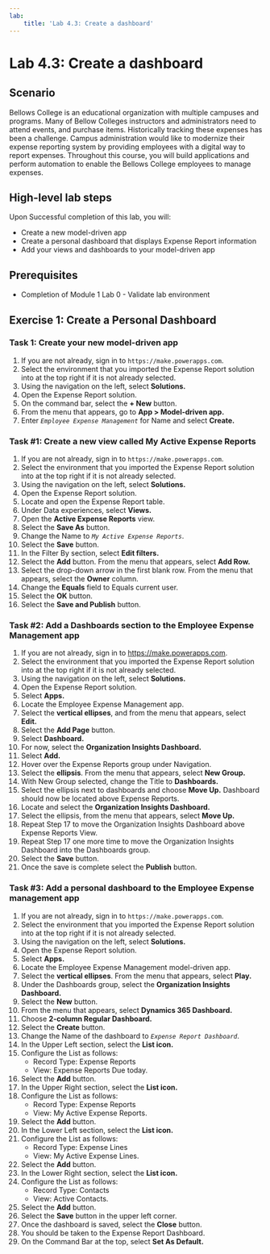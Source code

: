 ```yaml
---
lab:
    title: 'Lab 4.3: Create a dashboard'
---
```


# Lab 4.3: Create a dashboard 

## Scenario
Bellows College is an educational organization with multiple campuses and programs. Many of Bellow Colleges instructors and administrators need to attend events, and purchase items. Historically tracking these expenses has been a challenge.
Campus administration would like to modernize their expense reporting system by providing employees with a digital way to report expenses.
Throughout this course, you will build applications and perform automation to enable the Bellows College employees to manage expenses.

## High-level lab steps
Upon Successful completion of this lab, you will:
- Create a new model-driven app
- Create a personal dashboard that displays Expense Report information
- Add your views and dashboards to your model-driven app

## Prerequisites
- Completion of Module 1 Lab 0 - Validate lab environment

## Exercise 1: Create a Personal Dashboard

### Task 1: Create your new model-driven app
1. If you are not already, sign in to `https://make.powerapps.com`.
2. Select the environment that you imported the Expense Report solution into at the top right if it is not already selected.
3. Using the navigation on the left, select **Solutions.**
4. Open the Expense Report solution.
5. On the command bar, select the **+ New** button.
6. From the menu that appears, go to **App > Model-driven app.**
7. Enter *`Employee Expense Management`* for Name and select **Create.**

### Task #1: Create a new view called My Active Expense Reports
1. If you are not already, sign in to `https://make.powerapps.com`.
2. Select the environment that you imported the Expense Report solution into at the top right if it is not already selected.
3. Using the navigation on the left, select **Solutions.**
4. Open the Expense Report solution.
5. Locate and open the Expense Report table.
6. Under Data experiences, select **Views.**
7. Open the **Active Expense Reports** view.
8. Select the **Save As** button.
9. Change the Name to *`My Active Expense Reports`*.
10. Select the **Save** button.
11. In the Filter By section, select **Edit filters.**
12. Select the **Add** button. From the menu that appears, select **Add Row.**
13. Select the drop-down arrow in the first blank row. From the menu that appears, select the **Owner** column.
14. Change the **Equals** field to Equals current user.
15. Select the **OK** button.
16. Select the **Save and Publish** button.

### Task #2: Add a Dashboards section to the Employee Expense Management app
1. If you are not already, sign in to https://make.powerapps.com.
2. Select the environment that you imported the Expense Report solution into at the top right if it is not already selected.
3. Using the navigation on the left, select **Solutions.**
4. Open the Expense Report solution.
5. Select **Apps.**
6. Locate the Employee Expense Management app.
7. Select the **vertical ellipses**, and from the menu that appears, select **Edit.**
8. Select the **Add Page** button.
9. Select **Dashboard.**
10. For now, select the **Organization Insights Dashboard.**
11. Select **Add.**
12. Hover over the Expense Reports group under Navigation.
13. Select the **ellipsis**. From the menu that appears, select **New Group.**
14. With New Group selected, change the Title to **Dashboards.**
15. Select the ellipsis next to dashboards and choose **Move Up.** Dashboard should now be located above Expense Reports.
16. Locate and select the **Organization Insights Dashboard.**
17. Select the ellipsis, from the menu that appears, select **Move Up.**
18. Repeat Step 17 to move the Organization Insights Dashboard above Expense Reports View.
19. Repeat Step 17 one more time to move the Organization Insights Dashboard into the Dashboards group.
20. Select the **Save** button.
21. Once the save is complete select the **Publish** button.

### Task #3: Add a personal dashboard to the Employee Expense management app
1. If you are not already, sign in to `https://make.powerapps.com`.
2. Select the environment that you imported the Expense Report solution into at the top right if it is not already selected.
3. Using the navigation on the left, select **Solutions.**
4. Open the Expense Report solution.
5. Select **Apps.**
6. Locate the Employee Expense Management model-driven app.
7. Select the **vertical ellipses**. From the menu that appears, select **Play.**
8. Under the Dashboards group, select the **Organization Insights Dashboard.**
9. Select the **New** button.
10. From the menu that appears, select **Dynamics 365 Dashboard.**
11. Choose **2-column Regular Dashboard.**
12. Select the **Create** button.
13. Change the Name of the dashboard to *`Expense Report Dashboard`*.
14. In the Upper Left section, select the **List icon.**
15. Configure the List as follows:
    - Record Type: Expense Reports
    - View: Expense Reports Due today.
16. Select the **Add** button.
17. In the Upper Right section, select the **List icon.**
18. Configure the List as follows:
    - Record Type: Expense Reports
    - View: My Active Expense Reports.
19. Select the **Add** button.
20. In the Lower Left section, select the **List icon.**
21. Configure the List as follows:
    - Record Type: Expense Lines
    - View: My Active Expense Lines.
22. Select the **Add** button.
23. In the Lower Right section, select the **List icon.**
24. Configure the List as follows:
    - Record Type: Contacts
    - View: Active Contacts.
25. Select the **Add** button.
26. Select the **Save** button in the upper left corner.
27. Once the dashboard is saved, select the **Close** button.
28. You should be taken to the Expense Report Dashboard.
29. On the Command Bar at the top, select **Set As Default.**
